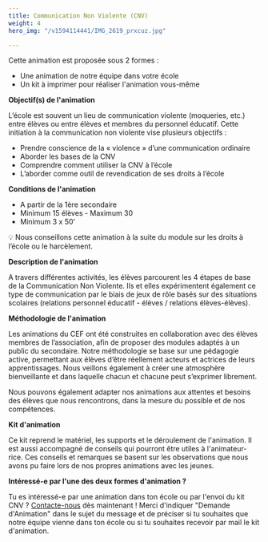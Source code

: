 ```yaml
---
title: Communication Non Violente (CNV)
weight: 4
hero_img: "/v1594114441/IMG_2619_prxcuz.jpg"

---
```

Cette animation est proposée sous 2 formes :

* Une animation de notre équipe dans votre école
* Un kit à imprimer pour réaliser l'animation vous-même

**Objectif(s) de l'animation**

L’école est souvent un lieu de communication violente (moqueries, etc.) entre élèves ou entre élèves et membres du personnel éducatif. Cette initiation à la communication non violente vise plusieurs objectifs :

* Prendre conscience de la « violence » d’une communication ordinaire
* Aborder les bases de la CNV
* Comprendre comment utiliser la CNV à l’école
* L’aborder comme outil de revendication de ses droits à l’école

**Conditions de l'animation**

* A partir de la 1ère secondaire
* Minimum 15 élèves - Maximum 30
* Minimum 3 x 50’

💡 Nous conseillons cette animation à la suite du module sur les droits à l’école ou le harcèlement.

**Description de l'animation** 

A travers différentes activités, les élèves parcourent les 4 étapes de base de la Communication Non Violente. Ils et elles expérimentent également ce type de communication par le biais de jeux de rôle basés sur des situations scolaires (relations personnel éducatif - élèves / relations élèves-élèves).

**Méthodologie de l'animation** 

Les animations du CEF ont été construites en collaboration avec des élèves membres de l’association, afin de proposer des modules adaptés à un public du secondaire. Notre méthodologie se base sur une pédagogie active, permettant aux élèves d’être réellement acteurs et actrices de leurs apprentissages. Nous veillons également à créer une atmosphère bienveillante et dans laquelle chacun et chacune peut s’exprimer librement.

Nous pouvons également adapter nos animations aux attentes et besoins des élèves que nous rencontrons, dans la mesure du possible et de nos compétences.

**Kit d'animation** 

Ce kit reprend le matériel, les supports et le déroulement de l'animation. Il est aussi accompagné de conseils qui pourront être utiles à l'animateur-rice. Ces conseils et remarques se basent sur les observations que nous avons pu faire lors de nos propres animations avec les jeunes.

**Intéressé-e par l'une des deux formes d'animation ?**

Tu es intéressé-e par une animation dans ton école ou par l'envoi du kit CNV ? [Contacte-nous](/contact) dès maintenant ! Merci d'indiquer "Demande d'Animation" dans le sujet du message et de préciser si tu souhaites que notre équipe vienne dans ton école ou si tu souhaites recevoir par mail le kit d'animation. 